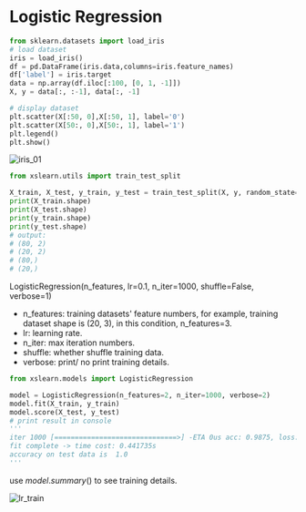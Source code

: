 # Logistic Regression

```python
from sklearn.datasets import load_iris
# load dataset
iris = load_iris()
df = pd.DataFrame(iris.data,columns=iris.feature_names)
df['label'] = iris.target
data = np.array(df.iloc[:100, [0, 1, -1]])
X, y = data[:, :-1], data[:, -1]

# display dataset
plt.scatter(X[:50, 0],X[:50, 1], label='0')
plt.scatter(X[50:, 0],X[50:, 1], label='1')
plt.legend()
plt.show()
```

![iris_01](https://github.com/eLeVeNnN/xslearn/blob/master/examples/iris_01.png)

```python
from xslearn.utils import train_test_split

X_train, X_test, y_train, y_test = train_test_split(X, y, random_state=33)
print(X_train.shape)
print(X_test.shape)
print(y_train.shape)
print(y_test.shape)
# output:
# (80, 2)
# (20, 2)
# (80,)
# (20,)

```



LogisticRegression(n_features, lr=0.1, n_iter=1000, shuffle=False, verbose=1)

- n_features: training datasets' feature numbers, for example, training dataset shape is (20, 3), in this condition,  n_features=3.
- lr: learning rate.
- n_iter: max iteration numbers.
- shuffle: whether shuffle training data.
- verbose: print/ no print training details.

```python
from xslearn.models import LogisticRegression

model = LogisticRegression(n_features=2, n_iter=1000, verbose=2)
model.fit(X_train, y_train)
model.score(X_test, y_test)
# print result in console
'''
iter 1000 [==============================>] -ETA 0us acc: 0.9875, loss: 0.09939489423951078
fit complete -> time cost: 0.441735s
accuracy on test data is  1.0
'''
```

use $model.summary()$ to see training details.



![lr_train](https://github.com/eLeVeNnN/xslearn/blob/master/examples/lr_train.png)